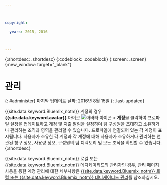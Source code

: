 ```yaml
---



copyright:

  years: 2015, 2016



---
```


{:shortdesc: .shortdesc}
{:codeblock: .codeblock}
{:screen: .screen}
{:new_window: target="_blank"}


# 관리
{: #administer}
마지막 업데이트 날짜: 2016년 8월 15일
{: .last-updated}

{{site.data.keyword.Bluemix_notm}} 계정의 경우 **{{site.data.keyword.avatar}}** 아이콘 ![아바타 아이콘](../icons/i-avatar-icon.svg) &gt; **계정**을 클릭하여 프로파일 설정을 업데이트하고 계정 및 지출 알림을 설정하며 팀 구성원을 초대하고 소유하거나 관리하는 조직과 영역을 관리할 수 있습니다. 프로파일에 연결되어 있는 각 계정이 표시됩니다. 사용자가 소유한 각 계정과 각 계정에 대해 사용자가 소유하거나 관리하는 연관된 청구 정보, 사용량 정보, 구성원의 팀 디렉토리 및 모든 조직을 확인할 수 있습니다.
{:shortdesc}

{{site.data.keyword.Bluemix_notm}} 로컬 또는 {{site.data.keyword.Bluemix_notm}} 데디케이티드의 관리자인 경우, 관리 페이지 사용을 통한 계정 관리에 대한 세부사항은 [{{site.data.keyword.Bluemix_notm}} 로컬 또는 {{site.data.keyword.Bluemix_notm}} 데디케이티드 관리](index.html#mng)를 참조하십시오.

